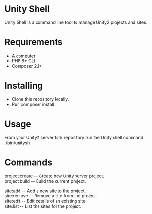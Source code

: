 # Unity Shell

Unity Shell is a command line tool to manage Unity2 projects and sites.

# Requirements
- A computer
- PHP 8+ CLI
- Composer 2.1+

# Installing

* Clone this repository locally.
* Run composer install.

# Usage

From your Unity2 server fork repository run the Unity shell command ./bin/unitysh

# Commands

project:create -- Create new Unity server project.   
project:build -- Build the current project.  

site:add -- Add a new site to the project.  
site:remove -- Remove a site from the project.  
site:edit -- Edit details of an existing site.  
site:list -- List the sites for the project.  




